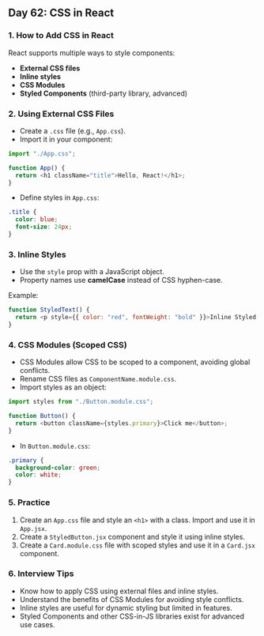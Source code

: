 ## Day 62: CSS in React

### 1. How to Add CSS in React

React supports multiple ways to style components:

* **External CSS files**
* **Inline styles**
* **CSS Modules**
* **Styled Components** (third-party library, advanced)

<div class="section-break"></div>

### 2. Using External CSS Files

* Create a `.css` file (e.g., `App.css`).
* Import it in your component:

```js
import "./App.css";

function App() {
  return <h1 className="title">Hello, React!</h1>;
}
```

* Define styles in `App.css`:

```css
.title {
  color: blue;
  font-size: 24px;
}
```

<div class="section-break"></div>

### 3. Inline Styles

* Use the `style` prop with a JavaScript object.
* Property names use **camelCase** instead of CSS hyphen-case.

Example:

```js
function StyledText() {
  return <p style={{ color: "red", fontWeight: "bold" }}>Inline Styled Text</p>;
}
```

<div class="section-break"></div>

### 4. CSS Modules (Scoped CSS)

* CSS Modules allow CSS to be scoped to a component, avoiding global conflicts.
* Rename CSS files as `ComponentName.module.css`.
* Import styles as an object:

```js
import styles from "./Button.module.css";

function Button() {
  return <button className={styles.primary}>Click me</button>;
}
```

* In `Button.module.css`:

```css
.primary {
  background-color: green;
  color: white;
}
```

<div class="section-break"></div>

### 5. Practice

<div class="practice">

1. Create an `App.css` file and style an `<h1>` with a class. Import and use it in `App.jsx`.
2. Create a `StyledButton.jsx` component and style it using inline styles.
3. Create a `Card.module.css` file with scoped styles and use it in a `Card.jsx` component.

</div>

<div class="section-break"></div>

### 6. Interview Tips

* Know how to apply CSS using external files and inline styles.
* Understand the benefits of CSS Modules for avoiding style conflicts.
* Inline styles are useful for dynamic styling but limited in features.
* Styled Components and other CSS-in-JS libraries exist for advanced use cases.

<div class="section-break"></div>
